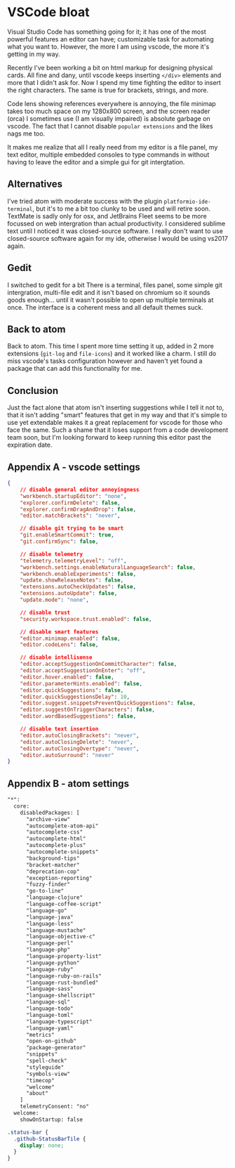 # VSCode bloat

Visual Studio Code has something going for it; it has one of the most powerful
features an editor can have; customizable task for automating what you want to.
However, the more I am using vscode, the more it's getting in my way.

Recently I've been working a bit on html markup for designing physical cards.
All fine and dany, until vscode keeps inserting `</div>` elements and more that
I didn't ask for. Now I spend my time fighting the editor to insert the right
characters. The same is true for brackets, strings, and more.

Code lens showing references everywhere is annoying, the file minimap takes too
much space on my 1280x800 screen, and the screen reader (orca) I sometimes use
(I am visually impaired) is absolute garbage on vscode. The fact that I cannot
disable `popular extensions` and the likes nags me too.

It makes me realize that all I really need from my editor is a file panel, my
text editor, multiple embedded consoles to type commands in without having to
leave the editor and a simple gui for git intergtation.

## Alternatives

I've tried atom with moderate success with the plugin
`platformio-ide-terminal`, but it's to me a bit too clunky to be used and will
retire soon. TextMate is sadly only for osx, and JetBrains Fleet seems to be
more focussed on web intergration than actual productivity. I considered
sublime text until I noticed it was closed-source software. I really don't want
to use closed-source software again for my ide, otherwise I would be using
vs2017 again.

## Gedit

I switched to gedit for a bit There is a terminal, files panel, some simple git
intergration, multi-file edit and it isn't based on chromium so it sounds goods
enough... until it wasn't possible to open up multiple terminals at once. The
interface is a coherent mess and all default themes suck.

## Back to atom

Back to atom. This time I spent more time setting it up, added in 2 more
extensions (`git-log` and `file-icons`) and it worked like a charm. I still do
miss vscode's tasks configuration however and haven't yet found a package that
can add this functionality for me.

## Conclusion

Just the fact alone that atom isn't inserting suggestions while I tell it not
to, that it isn't adding "smart" features that get in my way and that it's
simple to use yet extendable makes it a great replacement for vscode for those
who face the same. Such a shame that it loses support from a code development
team soon, but I'm looking forward to keep running this editor past the
expiration date.

## Appendix A - vscode settings

```json
{
    // disable general editor annoyingness
    "workbench.startupEditor": "none",
    "explorer.confirmDelete": false,
    "explorer.confirmDragAndDrop": false,
    "editor.matchBrackets": "never",

    // disable git trying to be smart
    "git.enableSmartCommit": true,
    "git.confirmSync": false,

    // disable telemetry
    "telemetry.telemetryLevel": "off",
    "workbench.settings.enableNaturalLanguageSearch": false,
    "workbench.enableExperiments": false,
    "update.showReleaseNotes": false,
    "extensions.autoCheckUpdates": false,
    "extensions.autoUpdate": false,
    "update.mode": "none",

    // disable trust
    "security.workspace.trust.enabled": false,

    // disable smart features
    "editor.minimap.enabled": false,
    "editor.codeLens": false,

    // disable intellisense
    "editor.acceptSuggestionOnCommitCharacter": false,
    "editor.acceptSuggestionOnEnter": "off",
    "editor.hover.enabled": false,
    "editor.parameterHints.enabled": false,
    "editor.quickSuggestions": false,
    "editor.quickSuggestionsDelay": 10,
    "editor.suggest.snippetsPreventQuickSuggestions": false,
    "editor.suggestOnTriggerCharacters": false,
    "editor.wordBasedSuggestions": false,

    // disable text insertion
    "editor.autoClosingBrackets": "never",
    "editor.autoClosingDelete": "never",
    "editor.autoClosingOvertype": "never",
    "editor.autoSurround": "never"
}
```

## Appendix B - atom settings

```txt
"*":
  core:
    disabledPackages: [
      "archive-view"
      "autocomplete-atom-api"
      "autocomplete-css"
      "autocomplete-html"
      "autocomplete-plus"
      "autocomplete-snippets"
      "background-tips"
      "bracket-matcher"
      "deprecation-cop"
      "exception-reporting"
      "fuzzy-finder"
      "go-to-line"
      "language-clojure"
      "language-coffee-script"
      "language-go"
      "language-java"
      "language-less"
      "language-mustache"
      "language-objective-c"
      "language-perl"
      "language-php"
      "language-property-list"
      "language-python"
      "language-ruby"
      "language-ruby-on-rails"
      "language-rust-bundled"
      "language-sass"
      "language-shellscript"
      "language-sql"
      "language-todo"
      "language-toml"
      "language-typescript"
      "language-yaml"
      "metrics"
      "open-on-github"
      "package-generator"
      "snippets"
      "spell-check"
      "styleguide"
      "symbols-view"
      "timecop"
      "welcome"
      "about"
    ]
    telemetryConsent: "no"
  welcome:
    showOnStartup: false
```
```css
.status-bar {
  .github-StatusBarTile {
    display: none;
  }
}
```
